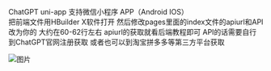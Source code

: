 ChatGPT uni-app 支持微信小程序 APP（Android IOS）  
把前端文件用HBuilder X软件打开
然后修改pages里面的index文件的apiurl和API改为你的
大约在60-62行左右
apiurl的获取就看后端教程即可
API的话需要自行到ChatGPT官网注册获取
或者也可以到淘宝拼多多等第三方平台获取

![图片](https://user-images.githubusercontent.com/30728708/225515873-e2fcec9f-00a4-413a-9116-f6038737be4e.png)

